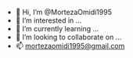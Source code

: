 - 👋 Hi, I’m @MortezaOmidi1995
- 👀 I’m interested in ...
- 🌱 I’m currently learning ...
- 💞️ I’m looking to collaborate on ...
- 📫 mortezaomidi1995@gmail.com

<!---
MortezaOmidi1995/MortezaOmidi1995 is a ✨ special ✨ repository because its `README.md` (this file) appears on your GitHub profile.
You can click the Preview link to take a look at your changes.
--->
